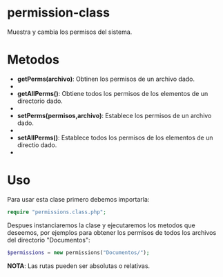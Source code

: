 permission-class
================

Muestra y cambia los permisos del sistema.

Metodos
=======

* **getPerms(archivo)**: Obtinen los permisos de un archivo dado.
* 
* **getAllPerms()**: Obtiene todos los permisos de los elementos de un directorio dado.
* 
* **setPerms(permisos,archivo)**: Establece los permisos de un archivo dado.
* 
* **setAllPerms()**: Establece todos los permisos de los elementos de un directio dado.
* 

Uso
===
Para usar esta clase primero debemos importarla:
```php
require "permissions.class.php";
```

Despues instanciaremos la clase y ejecutaremos los metodos que deseemos, por ejemplos para obtener los permisos de todos los archivos del directorio "Documentos":

```php
$permissions = new permissions("Documentos/");
```

**NOTA**: Las rutas pueden ser absolutas o relativas.
